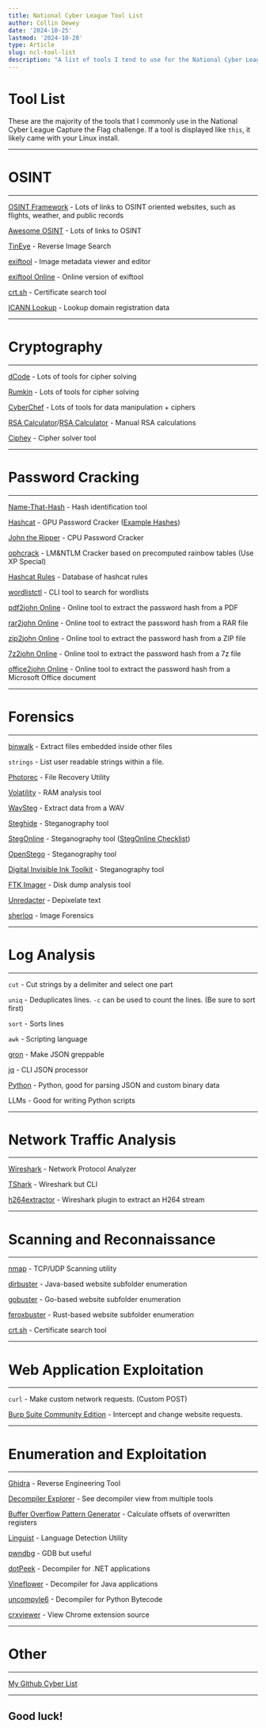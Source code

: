 ```yaml
---
title: National Cyber League Tool List
author: Collin Dewey
date: '2024-10-25'
lastmod: '2024-10-28'
type: Article
slug: ncl-tool-list
description: "A list of tools I tend to use for the National Cyber League (NCL) Capture The Flag (CTF)"
---
```


# Tool List

These are the majority of the tools that I commonly use in the National Cyber League Capture the Flag challenge. If a tool is displayed like `this`, it likely came with your Linux install.

---

# OSINT
---

[OSINT Framework](https://osintframework.com/) - Lots of links to OSINT oriented websites, such as flights, weather, and public records

[Awesome OSINT](https://github.com/jivoi/awesome-osint) - Lots of links to OSINT

[TinEye](https://tineye.com/) - Reverse Image Search

[exiftool](https://exiftool.org/) - Image metadata viewer and editor

[exiftool Online](https://exif.tools/) - Online version of exiftool

[crt.sh](https://crt.sh/) - Certificate search tool

[ICANN Lookup](https://lookup.icann.org/en) - Lookup domain registration data

---
# Cryptography
---

[dCode](https://www.dcode.fr/en) - Lots of tools for cipher solving

[Rumkin](https://rumkin.com/tools/cipher/) - Lots of tools for cipher solving

[CyberChef](https://gchq.github.io/CyberChef/) - Lots of tools for data manipulation + ciphers

[RSA Calculator](https://www.tausquared.net/pages/ctf/rsa.html)/[RSA Calculator](https://www.cs.drexel.edu/~popyack/IntroCS/HW/RSAWorksheet.html) - Manual RSA calculations

[Ciphey](https://github.com/Ciphey/Ciphey) - Cipher solver tool


---
# Password Cracking
---

[Name-That-Hash](https://nth.skerritt.blog/) - Hash identification tool

[Hashcat](https://hashcat.net/hashcat/) - GPU Password Cracker ([Example Hashes](https://hashcat.net/wiki/doku.php?id=example_hashes))

[John the Ripper](https://github.com/openwall/john) - CPU Password Cracker

[ophcrack](https://ophcrack.sourceforge.io/) - LM&NTLM Cracker based on precomputed rainbow tables (Use XP Special)

[Hashcat Rules](https://github.com/n0kovo/hashcat-rules-collection) - Database of hashcat rules

[wordlistctl](https://github.com/BlackArch/wordlistctl) - CLI tool to search for wordlists

[pdf2john Online](https://hashes.com/en/johntheripper/pdf2john) - Online tool to extract the password hash from a PDF

[rar2john Online](https://hashes.com/en/johntheripper/rar2john) - Online tool to extract the password hash from a RAR file

[zip2john Online](https://hashes.com/en/johntheripper/zip2john) - Online tool to extract the password hash from a ZIP file

[7z2john Online](https://hashes.com/en/johntheripper/7z2john) - Online tool to extract the password hash from a 7z file

[office2john Online](https://hashes.com/en/johntheripper/office2john) - Online tool to extract the password hash from a Microsoft Office document


---
# Forensics
---

[binwalk](https://github.com/ReFirmLabs/binwalk) - Extract files embedded inside other files

`strings` - List user readable strings within a file.

[Photorec](https://www.cgsecurity.org/wiki/photoRec) - File Recovery Utility

[Volatility](https://volatilityfoundation.org/) - RAM analysis tool

[WavSteg](https://github.com/ragibson/Steganography#WavSteg) - Extract data from a WAV

[Steghide](https://github.com/StegHigh/steghide) - Steganography tool

[StegOnline](https://georgeom.net/StegOnline/upload) - Steganography tool ([StegOnline Checklist](https://georgeom.net/StegOnline/checklist))

[OpenStego](https://www.openstego.com/) - Steganography tool

[Digital Invisible Ink Toolkit](https://diit.sourceforge.net/) - Steganography tool

[FTK Imager](https://www.exterro.com/digital-forensics-software/forensic-toolkit) - Disk dump analysis tool

[Unredacter](https://github.com/BishopFox/unredacter) - Depixelate text

[sherloq](https://github.com/GuidoBartoli/sherloq) - Image Forensics

---
# Log Analysis
---

`cut` - Cut strings by a delimiter and select one part

`uniq` - Deduplicates lines. `-c` can be used to count the lines. (Be sure to sort first)

`sort` - Sorts lines

`awk` - Scripting language

[gron](https://github.com/tomnomnom/gron) - Make JSON greppable

[jq](https://github.com/jqlang/jq) - CLI JSON processor

[Python](https://www.python.org/) - Python, good for parsing JSON and custom binary data

LLMs - Good for writing Python scripts


---
# Network Traffic Analysis
---

[Wireshark](https://www.wireshark.org/) - Network Protocol Analyzer

[TShark](https://tshark.dev/) - Wireshark but CLI

[h264extractor](https://github.com/volvet/h264extractor) - Wireshark plugin to extract an H264 stream


---
# Scanning and Reconnaissance
---

[nmap](https://nmap.org/) - TCP/UDP Scanning utility

[dirbuster](https://sourceforge.net/projects/dirbuster/) - Java-based website subfolder enumeration

[gobuster](https://github.com/OJ/gobuster) - Go-based website subfolder enumeration

[feroxbuster](https://github.com/epi052/feroxbuster) - Rust-based website subfolder enumeration

[crt.sh](https://crt.sh/) - Certificate search tool

---
# Web Application Exploitation
---

`curl` - Make custom network requests. (Custom POST)

[Burp Suite Community Edition](https://portswigger.net/burp/communitydownload) - Intercept and change website requests.


---
# Enumeration and Exploitation
---

[Ghidra](https://ghidra-sre.org) - Reverse Engineering Tool

[Decompiler Explorer](https://dogbolt.org) - See decompiler view from multiple tools

[Buffer Overflow Pattern Generator](https://wiremask.eu/tools/buffer-overflow-pattern-generator) - Calculate offsets of overwritten registers

[Linguist](https://github.com/github-linguist/linguist) - Language Detection Utility

[pwndbg](https://github.com/pwndbg/pwndbg) - GDB but useful

[dotPeek](https://www.jetbrains.com/decompiler) - Decompiler for .NET applications

[Vineflower](https://github.com/Vineflower/vineflower) - Decompiler for Java applications

[uncompyle6](https://pypi.org/project/uncompyle6) - Decompiler for Python Bytecode

[crxviewer](https://robwu.nl/crxviewer) - View Chrome extension source

<!---
# Linux Distro
---

There are a few different main "Cyber Security" Linux distros, with different purposes.

- Kali Linux
    - 
- ParrotOS

-->

---
# Other
---

[My Github Cyber List](https://github.com/stars/CollinDewey/lists/cyber)

---

## Good luck!
